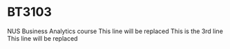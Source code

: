 # BT3103

NUS Business Analytics course
This line will be replaced
This is the 3rd line
This line will be replaced
